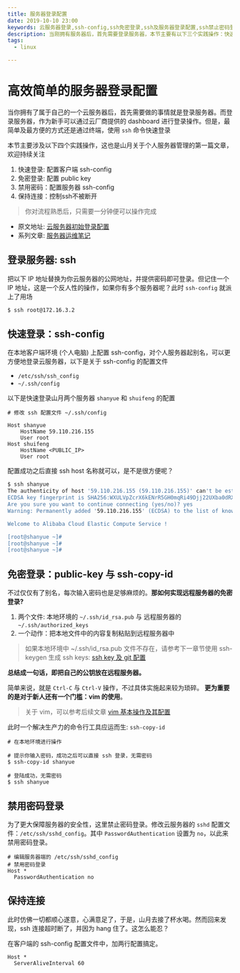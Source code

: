 ```yaml
---
title: 服务器登录配置
date: 2019-10-10 23:00
keywords: 云服务器登录,ssh-config,ssh免密登录,ssh及服务器登录配置,ssh禁止密码登录
description: 当刚拥有服务器后，首先需要登录服务器，本节主要有以下三个实践操作：快速登录，免密登录，禁用密码。
tags:
  - linux

---
```


# 高效简单的服务器登录配置

当你拥有了属于自己的一个云服务器后，首先需要做的事情就是登录服务器。而登录服务器，作为新手可以通过云厂商提供的 dashboard 进行登录操作。但是，最简单及最方便的方式还是通过终端，使用 `ssh` 命令快速登录

本节主要涉及以下四个实践操作，这也是山月关于个人服务器管理的第一篇文章，欢迎持续关注

1. 快速登录: 配置客户端 ssh-config
1. 免密登录: 配置 public key
1. 禁用密码：配置服务器 ssh-config
1. 保持连接：控制ssh不被断开

> 你对流程熟悉后，只需要一分钟便可以操作完成

<!--more-->

+ 原文地址: [云服务器初始登录配置](https://shanyue.tech/op/init.html)
+ 系列文章: [服务器运维笔记](https://shanyue.tech/op/)

## 登录服务器: ssh

把以下 IP 地址替换为你云服务器的公网地址，并提供密码即可登录。但记住一个 IP 地址，这是一个反人性的操作，如果你有多个服务器呢？此时 `ssh-config` 就派上了用场

``` bash
$ ssh root@172.16.3.2
```

## 快速登录：ssh-config

在本地客户端环境 (个人电脑) 上配置 ssh-config，对个人服务器起别名，可以更方便地登录云服务器，以下是关于 ssh-config 的配置文件

+ `/etc/ssh/ssh_config`
+ `~/.ssh/config`

以下是快速登录山月两个服务器 `shanyue` 和 `shuifeng` 的配置

```config
# 修改 ssh 配置文件 ~/.ssh/config

Host shanyue
    HostName 59.110.216.155
    User root
Host shuifeng
    HostName <PUBLIC_IP>
    User root
```

配置成功之后直接 ssh host 名称就可以，是不是很方便呢？

``` bash
$ ssh shanyue
The authenticity of host '59.110.216.155 (59.110.216.155)' can't be established.
ECDSA key fingerprint is SHA256:WXULVpZcrX6kENrR5GH0mqRi49Djj22UXba0dRXCVKo.
Are you sure you want to continue connecting (yes/no)? yes
Warning: Permanently added '59.110.216.155' (ECDSA) to the list of known hosts.

Welcome to Alibaba Cloud Elastic Compute Service !

[root@shanyue ~]#
[root@shanyue ~]#
[root@shanyue ~]#
```

## 免密登录：public-key 与 ssh-copy-id

不过仅仅有了别名，每次输入密码也是足够麻烦的。**那如何实现远程服务器的免密登录?**

1. 两个文件: 本地环境的 `~/.ssh/id_rsa.pub` 与 远程服务器的 `~/.ssh/authorized_keys`
1. 一个动作：把本地文件中的内容复制粘贴到远程服务器中

> 如果本地环境中 ~/.ssh/id_rsa.pub 文件不存在，请参考下一章节使用 ssh-keygen 生成 ssh keys: [ssh key 及 git 配置](https://shanyue.tech/op/ssh-setting.html)

**总结成一句话，即把自己的公钥放在远程服务器。**

简单来说，就是 `Ctrl-C` 与 `Ctrl-V` 操作，不过具体实施起来较为琐碎。 **更为重要的是对于新人还有一个门槛：vim 的使用**。

> 关于 vim，可以参考后续文章 [vim 基本操作及其配置](https://shanyue.tech/op/vim-setting.html)

此时一个解决生产力的命令行工具应运而生: `ssh-copy-id`

```ssh
# 在本地环境进行操作

# 提示你输入密码，成功之后可以直接 ssh 登录，无需密码
$ ssh-copy-id shanyue

# 登陆成功，无需密码
$ ssh shanyue
```

## 禁用密码登录

为了更大保障服务器的安全性，这里禁止密码登录。修改云服务器的 `sshd` 配置文件：`/etc/ssh/sshd_config`。其中 `PasswordAuthentication` 设置为 `no`，以此来禁用密码登录。

```config
# 编辑服务器端的 /etc/ssh/sshd_config
# 禁用密码登录
Host *
  PasswordAuthentication no
```

## 保持连接

此时仿佛一切都顺心遂意，心满意足了，于是，山月去接了杯水喝。然而回来发现，ssh 连接超时断了，并因为 hang 住了。这怎么能忍？

在客户端的 ssh-config 配置文件中，加两行配置搞定。

``` config
Host *
  ServerAliveInterval 60
```
